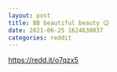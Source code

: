 ```yaml
--- 
layout: post 
title: BB beautiful beauty 😉 
date: 2021-06-25 1624638037 
categories: reddit 
--- 
```

https://redd.it/o7qzx5
